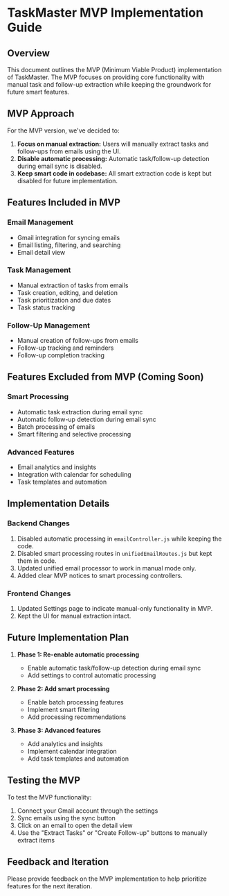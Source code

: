 # TaskMaster MVP Implementation Guide

## Overview

This document outlines the MVP (Minimum Viable Product) implementation of TaskMaster. The MVP focuses on providing core functionality with manual task and follow-up extraction while keeping the groundwork for future smart features.

## MVP Approach

For the MVP version, we've decided to:

1. **Focus on manual extraction:** Users will manually extract tasks and follow-ups from emails using the UI.
2. **Disable automatic processing:** Automatic task/follow-up detection during email sync is disabled.
3. **Keep smart code in codebase:** All smart extraction code is kept but disabled for future implementation.

## Features Included in MVP

### Email Management
- Gmail integration for syncing emails
- Email listing, filtering, and searching
- Email detail view

### Task Management
- Manual extraction of tasks from emails
- Task creation, editing, and deletion
- Task prioritization and due dates
- Task status tracking

### Follow-Up Management
- Manual creation of follow-ups from emails
- Follow-up tracking and reminders
- Follow-up completion tracking

## Features Excluded from MVP (Coming Soon)

### Smart Processing
- Automatic task extraction during email sync
- Automatic follow-up detection during email sync
- Batch processing of emails
- Smart filtering and selective processing

### Advanced Features
- Email analytics and insights
- Integration with calendar for scheduling
- Task templates and automation

## Implementation Details

### Backend Changes
1. Disabled automatic processing in `emailController.js` while keeping the code.
2. Disabled smart processing routes in `unifiedEmailRoutes.js` but kept them in code.
3. Updated unified email processor to work in manual mode only.
4. Added clear MVP notices to smart processing controllers.

### Frontend Changes
1. Updated Settings page to indicate manual-only functionality in MVP.
2. Kept the UI for manual extraction intact.

## Future Implementation Plan

1. **Phase 1: Re-enable automatic processing**
   - Enable automatic task/follow-up detection during email sync
   - Add settings to control automatic processing

2. **Phase 2: Add smart processing**
   - Enable batch processing features
   - Implement smart filtering
   - Add processing recommendations

3. **Phase 3: Advanced features**
   - Add analytics and insights
   - Implement calendar integration
   - Add task templates and automation

## Testing the MVP

To test the MVP functionality:

1. Connect your Gmail account through the settings
2. Sync emails using the sync button
3. Click on an email to open the detail view
4. Use the "Extract Tasks" or "Create Follow-up" buttons to manually extract items

## Feedback and Iteration

Please provide feedback on the MVP implementation to help prioritize features for the next iteration.
